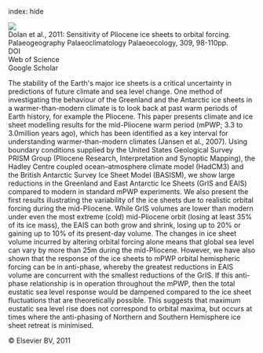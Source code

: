 index: hide

<div class="Citation">
    <div class="Citation-thumb CitationThumb-linked"  data-href="https://doi.org/10.1016/j.palaeo.2011.03.030">
      <img src="https://static.claimspace.cloud/climate-study-static/refs/thumbs/13/Dolan_et_al_2011-thumb.png" />
    </div>

  <div class="Citation-body">
    <div class="Citation-text">Dolan et al., 2011: Sensitivity of Pliocene ice sheets to orbital forcing. <span class="Article-journal">Palaeogeography Palaeoclimatology Palaeoecology, </span><span class="Article-volume">309, </span>98-110pp.</div>
    <div class="Citation-links">
      <div class="CitationLink" data-href="https://doi.org/10.1016/j.palaeo.2011.03.030">
        <div class="CitationLink-icon CitationLink-Doi"></div>
        <div class="CitationLink-text">DOI</div>
      </div>
      <div class="CitationLink" data-href="http://cel.webofknowledge.com/InboundService.do?customersID=atyponcel&smartRedirect=yes&mode=FullRecord&IsProductCode=Yes&product=CEL&Init=Yes&Func=Frame&action=retrieve&SrcApp=literatum&SrcAuth=atyponcel&SID=7CNc3cIRaBKjGbSujFM&UT=WOS:000294144100009">
        <div class="CitationLink-icon CitationLink-Isi"></div>
        <div class="CitationLink-text">Web of Science</div>
      </div>
      <div class="CitationLink" data-href="https://scholar.google.com/scholar?q=10.1016/j.palaeo.2011.03.030">
        <div class="CitationLink-icon CitationLink-Scholar"></div>
        <div class="CitationLink-text">Google Scholar</div>
      </div>
    </div>
  </div>
</div>

The stability of the Earth's major ice sheets is a critical uncertainty in predictions of future climate and sea level change. One method of investigating the behaviour of the Greenland and the Antarctic ice sheets in a warmer-than-modern climate is to look back at past warm periods of Earth history, for example the Pliocene. This paper presents climate and ice sheet modelling results for the mid-Pliocene warm period (mPWP; 3.3 to 3.0million years ago), which has been identified as a key interval for understanding warmer-than-modern climates (Jansen et al., 2007). Using boundary conditions supplied by the United States Geological Survey PRISM Group (Pliocene Research, Interpretation and Synoptic Mapping), the Hadley Centre coupled ocean–atmosphere climate model (HadCM3) and the British Antarctic Survey Ice Sheet Model (BASISM), we show large reductions in the Greenland and East Antarctic Ice Sheets (GrIS and EAIS) compared to modern in standard mPWP experiments. We also present the first results illustrating the variability of the ice sheets due to realistic orbital forcing during the mid-Pliocene. While GrIS volumes are lower than modern under even the most extreme (cold) mid-Pliocene orbit (losing at least 35% of its ice mass), the EAIS can both grow and shrink, losing up to 20% or gaining up to 10% of its present-day volume. The changes in ice sheet volume incurred by altering orbital forcing alone means that global sea level can vary by more than 25m during the mid-Pliocene. However, we have also shown that the response of the ice sheets to mPWP orbital hemispheric forcing can be in anti-phase, whereby the greatest reductions in EAIS volume are concurrent with the smallest reductions of the GrIS. If this anti-phase relationship is in operation throughout the mPWP, then the total eustatic sea level response would be dampened compared to the ice sheet fluctuations that are theoretically possible. This suggests that maximum eustatic sea level rise does not correspond to orbital maxima, but occurs at times where the anti-phasing of Northern and Southern Hemisphere ice sheet retreat is minimised.

<div class="Citation-copy">
&copy; Elsevier BV, 2011
</div>